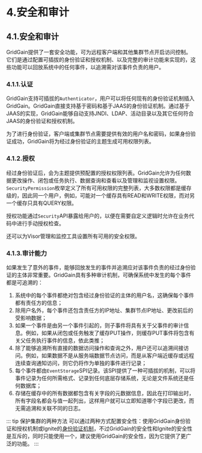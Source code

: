 # 4.安全和审计
## 4.1.安全和审计
GridGain提供了一套安全功能，可为远程客户端和其他集群节点开启访问控制。它们是通过配置可插拔的身份验证和授权机制、以及完整的审计功能来实现的，这些功能可以回放系统中的任何事件，以追溯需对该事件负责的用户。
### 4.1.1.认证
GridGain支持可插拔的`Authenticator`，用户可以将任何现有的身份验证机制插入GridGain。GridGain直接支持基于密码和基于JAAS的身份验证机制。通过基于JAAS的实现，GridGain能够自动支持JNDI、LDAP、活动目录以及其它任何符合JAAS的身份验证和授权机制。

为了进行身份验证，客户端或集群节点需要提供有效的用户名和密码，如果身份验证成功，GridGain将为经过身份验证的主题生成可用权限列表。
### 4.1.2.授权
经过身份验证后，会为主题提供预配置的授权权限列表。GridGain允许为任何数据更改操作、闭包或任务执行、数据查询和查看以及管理和监视设置权限。`SecurityPermission`枚举定义了所有可用权限的完整列表，大多数权限都是缓存级的，因此同一个用户，例如，可能对一个缓存具有READ和WRITE权限，而对另一个缓存只具有QUERY权限。

授权功能通过`Security`API暴露给用户的，以便在需要自定义逻辑时允许在业务代码中进行手动授权检查。

还可以为Visor管理和监控工具设置所有可用的安全权限。
### 4.1.3.审计能力
如果发生了意外的事件，能够回放发生的事件并追溯应对该事件负责的经过身份验证的主体非常重要。GridGain具有多种审计机制，可确保系统中发生的每个事件都是可追溯的：

 1. 系统中的每个事件都绝对包含经过身份验证的主体的用户名，这确保每个事件都有责任方的信息；
 2. 除用户名外，每个事件还包含责任方的IP地址、集群节点IP地址、更改前后的受影响数据；
 3. 如果一个事件是由另一个事件引起的，则子事件将具有关于父事件的审计信息。例如，如果从闭包或任务触发了缓存PUT操作，则缓存PUT事件将包含有关父任务执行事件的信息，依此类推；
 4. 除了能够追溯所有直接的数据访问操作和查询之外，用户还可以追溯间接访问。例如，如果数据不是从服务端数据节点访问，而是从客户端近缓存或远程连续查询通知访问，则它仍将作为单独的事件进行记录；
 5. 每个事件都由`EventStorage`SPI记录。该SPI提供了一种可插拔的机制，可以将事件记录为任何所需格式、记录到任何底层存储系统，无论是文件系统还是任何数据库；
 6. 存储在缓存中的所有数据都包含有关字段的元数据信息，因此在打印输出时，所有字段名都会与值一起列出，这样用户就可以立即知道哪个字段已更改，而无需追溯和关联不同的日志。

::: tip 保护集群的两种方法
可以通过两种方式配置安全性：使用GridGain身份验证和授权机制或Ignite的[身份验证机制](/doc/java/Security.md#_4-2-高级安全)，不过GridGain的安全性和Ignite的安全性是互斥的，同时只能使用一个，建议使用GridGain的安全性，因为它提供了更广泛的功能。
:::